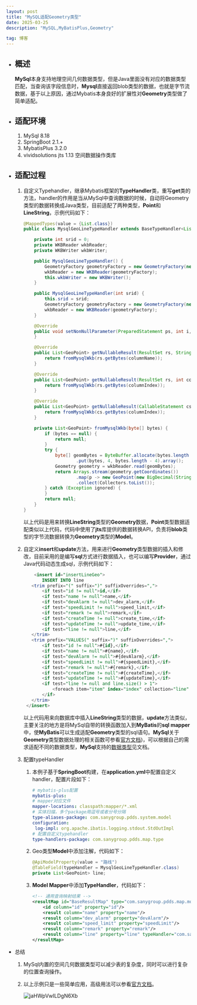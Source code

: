 ```yaml
---
layout: post
title: "MySQL适配Geometry类型"
date: 2025-03-25 
description: "MySQL,MyBatisPlus,Geometry"

tag: 博客
---
```

- ## 概述

  **MySql**本身支持地理空间几何数据类型，但是Java里面没有对应的数据类型匹配，当查询该字段信息时，**Mysql**直接返回blob类型的数据，也就是字节流数据，基于以上原因，通过Mybatis本身良好的扩展性对**Geometry**类型做了简单适配。
- ## 适配环境

  1. MySql 8.18
  2. SpringBoot 2.1.+
  3. MybatisPlus 3.2.0
  4. vividsolutions jts 1.13  空间数据操作类库
- ## 适配过程
  1. 自定义Typehandler，继承Mybatis框架的**TypeHandler**类，重写**get**类的方法，handler的作用是当从MySql中查询数据的时候，自动将Geometry类型的数据转换成Java类型，目前适配了两种类型，**Point**和**LineString**，示例代码如下：

     ```java
     @MappedTypes(value = {List.class})
     public class MysqlGeoLineTypeHandler extends BaseTypeHandler<List<GeoPoint>> {

         private int srid = 0;
         private WKBReader wkbReader;
         private WKBWriter wkbWriter;

         public MysqlGeoLineTypeHandler() {
             GeometryFactory geometryFactory = new GeometryFactory(new PrecisionModel(), srid);
             wkbReader = new WKBReader(geometryFactory);
             this.wkbWriter = new WKBWriter();
         }

         public MysqlGeoLineTypeHandler(int srid) {
             this.srid = srid;
             GeometryFactory geometryFactory = new GeometryFactory(new PrecisionModel(), srid);
             wkbReader = new WKBReader(geometryFactory);
         }

         @Override
         public void setNonNullParameter(PreparedStatement ps, int i, List<GeoPoint> parameter, JdbcType jdbcType) throws SQLException {
         }

         @Override
         public List<GeoPoint> getNullableResult(ResultSet rs, String columnName) throws SQLException {
             return fromMysqlWkb(rs.getBytes(columnName));
         }

         @Override
         public List<GeoPoint> getNullableResult(ResultSet rs, int columnIndex) throws SQLException {
             return fromMysqlWkb(rs.getBytes(columnIndex));
         }

         @Override
         public List<GeoPoint> getNullableResult(CallableStatement cs, int columnIndex) throws SQLException {
             return fromMysqlWkb(cs.getBytes(columnIndex));
         }

         private List<GeoPoint> fromMysqlWkb(byte[] bytes) {
             if (bytes == null) {
                 return null;
             }
             try {
                 byte[] geomBytes = ByteBuffer.allocate(bytes.length - 4).order(ByteOrder.LITTLE_ENDIAN)
                         .put(bytes, 4, bytes.length - 4).array();
                 Geometry geometry = wkbReader.read(geomBytes);
                 return Arrays.stream(geometry.getCoordinates())
                         .map(p -> new GeoPoint(new BigDecimal(String.valueOf(p.x)), new BigDecimal(String.valueOf(p.y))))
                         .collect(Collectors.toList());
             } catch (Exception ignored) {
             }
             return null;
         }
     }

     ```

     以上代码是用来转换**LineString**类型的**Geometry**数据，**Point**类型数据适配类似以上代码，代码中使用了**jts**库提供的数据转换API，负责将**blob**类型的字节流数据转换为**Geometry**类型的**Model**。

  2. 自定义**insert**和**update**方法，用来进行**Geometry**类型数据的插入和修改，目前采用的是编写**sql**方式进行数据插入，也可以编写**Provider**，通过Java代码动态生成sql，示例代码如下：

     ```sql
         <insert id="insertLineGeo">
            INSERT INTO line
        <trim prefix="(" suffix=")" suffixOverrides=",">
            <if test="id != null">id,</if>
            <if test="name != null">name,</if>
            <if test="devAlarm != null">dev_alarm,</if>
            <if test="speedLimit != null">speed_limit,</if>
            <if test="remark != null">remark,</if>
            <if test="createTime != null">create_time,</if>
            <if test="updateTime != null">update_time,</if>
            <if test="line != null">line,</if>
        </trim>
        <trim prefix="VALUES(" suffix=")" suffixOverrides=",">
            <if test="id != null">#{id},</if>
            <if test="name != null">#{name},</if>
            <if test="devAlarm != null">#{devAlarm},</if>
            <if test="speedLimit != null">#{speedLimit},</if>
            <if test="remark != null">#{remark},</if>
            <if test="createTime != null">#{createTime},</if>
            <if test="updateTime != null">#{updateTime},</if>
            <if test="line != null and line.size() > 1">
                <foreach item="item" index="index" collection="line" open="ST_GeomFromText('LINESTRING(" separator="," close=")')">${item.longitude} ${item.latitude}</foreach>
            </if>
        </trim>
      </insert>
     ```

     以上代码用来向数据库中插入**LineString**类型的数据，**update**方法类似，主要关注的地方是将MySql自带的转换函数加入到**MyBatis**的**sql mapper**中，使**MyBatis**可以生成适配**Geometry**类型的sql语句。**MySql**关于**Geometry**类型数据处理的相关函数可参看[官方文档](https://dev.mysql.com/doc/refman/8.0/en/spatial-function-reference.html))，可以根据自己的需求适配不同的数据类型，**MySql**支持的[数据类型](https://dev.mysql.com/doc/refman/8.0/en/spatial-type-overview.html)见文档。
  3. 配置typeHandler 
     1. 本例子基于**SpringBoot**构建，在**application.yml**中配置自定义handler，配置片段如下：

        ```yml
        # mybatis-plus配置
        mybatis-plus:
        # mapper对应文件
        mapper-locations: classpath:mapper/*.xml
        # 实体扫描，多个package用逗号或者分号分隔
        type-aliases-package: com.sanygroup.pdds.system.model
        configuration:
         log-impl: org.apache.ibatis.logging.stdout.StdOutImpl
        # 配置自定义typehandler
        type-handlers-package: com.sanygroup.pdds.map.type
        ```
     2. Geo类型**Model**中添加注解，代码如下：

        ```java
        @ApiModelProperty(value = "路线")
        @TableField(typeHandler = MysqlGeoLineTypeHandler.class)
        private List<GeoPoint> line;
        ```
     3. **Model Mapper**中添加**TypeHandler**，代码如下：

        ```xml
        <!-- 通用查询映射结果 -->
        <resultMap id="BaseResultMap" type="com.sanygroup.pdds.map.model.Line">
            <id column="id" property="id"/>
            <result column="name" property="name"/>
            <result column="dev_alarm" property="devAlarm"/>
            <result column="speed_limit" property="speedLimit"/>
            <result column="remark" property="remark"/>
            <result column="line" property="line" typeHandler="com.sanygroup.pdds.map.type.MysqlGeoLineTypeHandler"/>
        </resultMap>
        ```

- 总结

  1. MySql内置的空间几何数据类型可以减少表的复杂度，同时可以进行复杂的位置查询操作。
  2. 以上示例只是一些简单应用，高级用法可以参看[官方文档](https://dev.mysql.com/doc/refman/8.0/en/)。

     ![jaHWpVwILDgN6Xb](https://i.loli.net/2019/12/11/jaHWpVwILDgN6Xb.gif)
